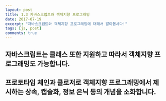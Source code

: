 ```yaml
---
layout: post
title: 1.3 자바스크립트와 객체지향 프로그래밍
date: 2017-07-19
excerpt: "자바스크립트와 객체지향 프로그래밍에 대해서 알아봅시다!"
tags: [js, post]
comments: true
---
```


## 자바스크립트는 클래스 또한 지원하고 따라서 객체지향 프로그래밍도 가능합니다.
## 프로토타입 체인과 클로저로 객체지향 프로그래밍에서 제시하는 상속, 캡슐화, 정보 은닉 등의 개념을 소화합니다.
